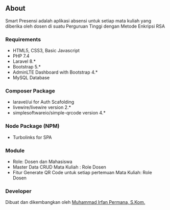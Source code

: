 ## About
Smart Presensi adalah aplikasi absensi untuk setiap mata kuliah yang diberika oleh dosen di suatu Perguruan Tinggi dengan Metode Enkripsi RSA

### Requirements
- HTML5, CSS3, Basic Javascript
- PHP 7.4
- Laravel 8.*
- Bootstrap 5.*
- AdminLTE Dashboard with Bootstrap 4.*
- MySQL Database

### Composer Package
- laravel/ui for Auth Scafolding
- livewire/livewire version 2.*
- simplesoftwareio/simple-qrcode version 4.*

### Node Package (NPM)
- Turbolinks for SPA

### Module
- Role: Dosen dan Mahasiswa
- Master Data CRUD Mata Kuliah : Role Dosen
- Fitur Generate QR Code untuk setiap pertemuan Mata Kuliah: Role Dosen

### Developer
Dibuat dan dikembangkan oleh [Muhammad Irfan Permana, S.Kom.](https://wa.me/+6283140617623)
